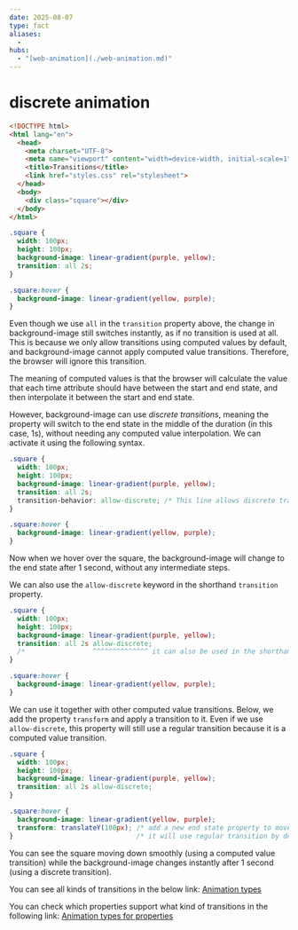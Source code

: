 ```yaml
---
date: 2025-08-07
type: fact
aliases:
  -
hubs:
  - "[web-animation](./web-animation.md)"
---
```


# discrete animation

```html
<!DOCTYPE html>
<html lang="en">
  <head>
    <meta charset="UTF-8">
    <meta name="viewport" content="width=device-width, initial-scale=1">
    <title>Transitions</title>
    <link href="styles.css" rel="stylesheet">
  </head>
  <body>
    <div class="square"></div>
  </body>
</html>
```

```css
.square {
  width: 100px;
  height: 100px;
  background-image: linear-gradient(purple, yellow);
  transition: all 2s;
}

.square:hover {
  background-image: linear-gradient(yellow, purple);
}
```

Even though we use `all` in the `transition` property above, the change in background-image still switches instantly, as if no transition is used at all. This is because we only allow transitions using computed values by default, and background-image cannot apply computed value transitions. Therefore, the browser will ignore this transition.

The meaning of computed values is that the browser will calculate the value that each time attribute should have between the start and end state, and then interpolate it between the start and end state.

However, background-image can use *discrete transitions*, meaning the property will switch to the end state in the middle of the duration (in this case, 1s), without needing any computed value interpolation. We can activate it using the following syntax.

```css
.square {
  width: 100px;
  height: 100px;
  background-image: linear-gradient(purple, yellow);
  transition: all 2s;
  transition-behavior: allow-discrete; /* This line allows discrete transitions */
}

.square:hover {
  background-image: linear-gradient(yellow, purple);
}
```

Now when we hover over the square, the background-image will change to the end state after 1 second, without any intermediate steps.

We can also use the `allow-discrete` keyword in the shorthand `transition` property.

```css
.square {
  width: 100px;
  height: 100px;
  background-image: linear-gradient(purple, yellow);
  transition: all 2s allow-discrete;
  /*                 ^^^^^^^^^^^^^^ it can also be used in the shorthand */
}

.square:hover {
  background-image: linear-gradient(yellow, purple);
}
```

We can use it together with other computed value transitions. Below, we add the property `transform` and apply a transition to it. Even if we use `allow-discrete`, this property will still use a regular transition because it is a computed value transition.


```css
.square {
  width: 100px;
  height: 100px;
  background-image: linear-gradient(purple, yellow);
  transition: all 2s allow-discrete;
}

.square:hover {
  background-image: linear-gradient(yellow, purple);
  transform: translateY(100px); /* add a new end state property to move the square down */
}                               /* it will use regular transition by default */
```

You can see the square moving down smoothly (using a computed value transition) while the background-image changes instantly after 1 second (using a discrete transition).

You can see all kinds of transitions in the below link:
[Animation types](https://developer.mozilla.org/en-US/docs/Web/CSS/CSS_animated_properties)

You can check which properties support what kind of transitions in the following link:
[Animation types for properties](https://vallek.github.io/animatable-css/)




